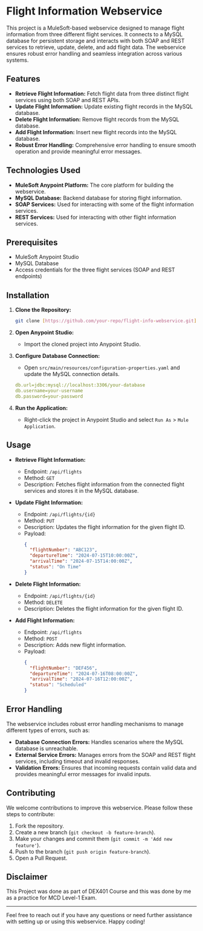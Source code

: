 # Flight Information Webservice

This project is a MuleSoft-based webservice designed to manage flight information from three different flight services. It connects to a MySQL database for persistent storage and interacts with both SOAP and REST services to retrieve, update, delete, and add flight data. The webservice ensures robust error handling and seamless integration across various systems.

## Features

- **Retrieve Flight Information:** Fetch flight data from three distinct flight services using both SOAP and REST APIs.
- **Update Flight Information:** Update existing flight records in the MySQL database.
- **Delete Flight Information:** Remove flight records from the MySQL database.
- **Add Flight Information:** Insert new flight records into the MySQL database.
- **Robust Error Handling:** Comprehensive error handling to ensure smooth operation and provide meaningful error messages.

## Technologies Used

- **MuleSoft Anypoint Platform:** The core platform for building the webservice.
- **MySQL Database:** Backend database for storing flight information.
- **SOAP Services:** Used for interacting with some of the flight information services.
- **REST Services:** Used for interacting with other flight information services.

## Prerequisites

- MuleSoft Anypoint Studio
- MySQL Database
- Access credentials for the three flight services (SOAP and REST endpoints)

## Installation

1. **Clone the Repository:**
   ```bash
   git clone [https://github.com/your-repo/flight-info-webservice.git](https://github.com/TheHumanGoogle/Anypoint-Flight-WebService.git)
   ```
2. **Open Anypoint Studio:**
   - Import the cloned project into Anypoint Studio.

3. **Configure Database Connection:**
   - Open `src/main/resources/configuration-properties.yaml` and update the MySQL connection details.
   ```yaml
   db.url=jdbc:mysql://localhost:3306/your-database
   db.username=your-username
   db.password=your-password
   ```

4. **Run the Application:**
   - Right-click the project in Anypoint Studio and select `Run As` > `Mule Application`.

## Usage

- **Retrieve Flight Information:**
  - Endpoint: `/api/flights`
  - Method: `GET`
  - Description: Fetches flight information from the connected flight services and stores it in the MySQL database.

- **Update Flight Information:**
  - Endpoint: `/api/flights/{id}`
  - Method: `PUT`
  - Description: Updates the flight information for the given flight ID.
  - Payload:
    ```json
    {
      "flightNumber": "ABC123",
      "departureTime": "2024-07-15T10:00:00Z",
      "arrivalTime": "2024-07-15T14:00:00Z",
      "status": "On Time"
    }
    ```

- **Delete Flight Information:**
  - Endpoint: `/api/flights/{id}`
  - Method: `DELETE`
  - Description: Deletes the flight information for the given flight ID.

- **Add Flight Information:**
  - Endpoint: `/api/flights`
  - Method: `POST`
  - Description: Adds new flight information.
  - Payload:
    ```json
    {
      "flightNumber": "DEF456",
      "departureTime": "2024-07-16T08:00:00Z",
      "arrivalTime": "2024-07-16T12:00:00Z",
      "status": "Scheduled"
    }
    ```

## Error Handling

The webservice includes robust error handling mechanisms to manage different types of errors, such as:

- **Database Connection Errors:** Handles scenarios where the MySQL database is unreachable.
- **External Service Errors:** Manages errors from the SOAP and REST flight services, including timeout and invalid responses.
- **Validation Errors:** Ensures that incoming requests contain valid data and provides meaningful error messages for invalid inputs.

## Contributing

We welcome contributions to improve this webservice. Please follow these steps to contribute:

1. Fork the repository.
2. Create a new branch (`git checkout -b feature-branch`).
3. Make your changes and commit them (`git commit -m 'Add new feature'`).
4. Push to the branch (`git push origin feature-branch`).
5. Open a Pull Request.

## Disclaimer
This Project was done as part of DEX401 Course and this was done by me as a practice for MCD Level-1 Exam.

---

Feel free to reach out if you have any questions or need further assistance with setting up or using this webservice. Happy coding!
